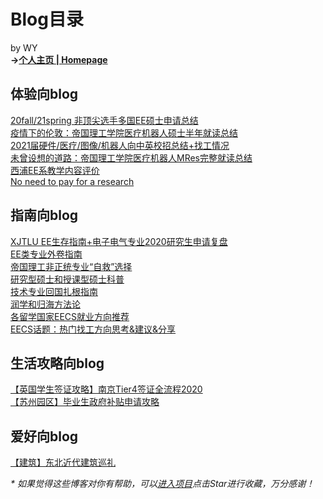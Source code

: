 # Blog目录
by WY  
**->**[**个人主页 | Homepage**](https://weiyi-li.github.io/)  

## 体验向blog  
[20fall/21spring 非顶尖选手多国EE硕士申请总结](https://zhuanlan.zhihu.com/p/345559376)  
[疫情下的伦敦：帝国理工学院医疗机器人硕士半年就读总结](https://zhuanlan.zhihu.com/p/339570809)  
[2021届硬件/医疗/图像/机器人向中英校招总结+找工情况](https://zhuanlan.zhihu.com/p/379415341)  
[未曾设想的道路：帝国理工学院医疗机器人MRes完整就读总结](https://zhuanlan.zhihu.com/p/412703360)  
[西浦EE系教学内容评价](https://github.com/weiyi-li/blog/blob/master/Comments_on_XJTLU_EE_Teaching.md)  
[No need to pay for a research](https://github.com/weiyi-li/blog/blob/master/No_need_to_pay_for_a_research.md)  

## 指南向blog
[XJTLU EE生存指南+电子电气专业2020研究生申请复盘](https://github.com/weiyi-li/blog/blob/master/XJTLU_EE_Guide%2B2020fall_Application.md)  
[EE类专业外卷指南](https://github.com/weiyi-li/blog/blob/master/EE_Outvolution_Guide.md)  
[帝国理工非正统专业“自救”选择](https://github.com/weiyi-li/blog/blob/master/ICL_Interdisciplinary_Program_Guide.md)  
[研究型硕士和授课型硕士科普](https://github.com/weiyi-li/blog/blob/master/Taught_and_Research_Master_Intro.md)  
[技术专业回国扎根指南](https://github.com/weiyi-li/blog/blob/master/Settledown_in_China_for_Tech.md)  
[润学和归海方法论](https://github.com/weiyi-li/blog/blob/master/Runology.md)  
[各留学国家EECS就业方向推荐](https://github.com/weiyi-li/blog/blob/master/EECS_Positions_in_Countries.md)  
[EECS话题：热门找工方向思考&建议&分享](https://github.com/weiyi-li/blog/edit/master/EECS_Topic_Hot_Jobs.md)  

## 生活攻略向blog
[【英国学生签证攻略】南京Tier4签证全流程2020](https://github.com/weiyi-li/blog/blob/master/UK_Tier4_Visa_Tips.md)  
[【苏州园区】毕业生政府补贴申请攻略](https://github.com/weiyi-li/blog/blob/master/Gov_Allowance_Application.md)  

## 爱好向blog
[【建筑】东北近代建筑巡礼](https://zhuanlan.zhihu.com/p/571878338)  

_* 如果觉得这些博客对你有帮助，可以[进入项目](https://github.com/weiyi-li/blog)点击Star进行收藏，万分感谢！_
